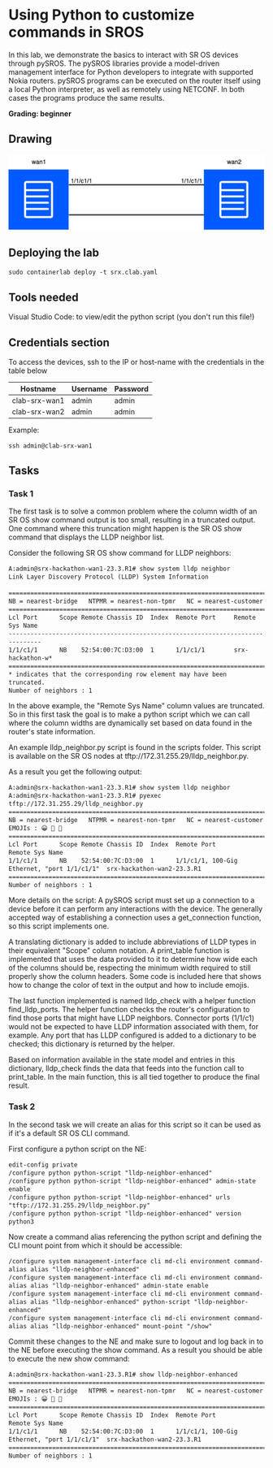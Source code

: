 # Using Python to customize commands in SROS

In this lab, we demonstrate the basics to interact with SR OS devices through pySROS. The pySROS libraries provide a model-driven management interface for Python developers to integrate with supported Nokia routers. pySROS programs can be executed on the router itself using a local Python interpreter, as well as remotely using NETCONF. In both cases the programs produce the same results.

**Grading: beginner**

## Drawing

![SROS command customization lab diagram](./srx-clab.png)

## Deploying the lab

```
sudo containerlab deploy -t srx.clab.yaml
```

## Tools needed  

Visual Studio Code: to view/edit the python script (you don't run this file!)

## Credentials section

To access the devices, ssh to the IP or host-name with the credentials in the table below

| Hostname          | Username | Password |
|-------------------|----------|----------|
| clab-srx-wan1     | admin    | admin    |
| clab-srx-wan2     | admin    | admin    |

Example: 

```
ssh admin@clab-srx-wan1
```

## Tasks

### Task 1

The first task is to solve a common problem where the column width of an SR OS show command output is too small, resulting in a truncated output. One command where this truncation might happen is the SR OS show command that displays the LLDP neighbor list.

Consider the following SR OS show command for LLDP neighbors:

```
A:admin@srx-hackathon-wan1-23.3.R1# show system lldp neighbor
Link Layer Discovery Protocol (LLDP) System Information

===============================================================================
NB = nearest-bridge   NTPMR = nearest-non-tpmr   NC = nearest-customer
===============================================================================
Lcl Port      Scope Remote Chassis ID  Index  Remote Port     Remote Sys Name
-------------------------------------------------------------------------------
1/1/c1/1      NB    52:54:00:7C:D3:00  1      1/1/c1/1        srx-hackathon-w*
===============================================================================
* indicates that the corresponding row element may have been truncated.
Number of neighbors : 1
```

In the above example, the "Remote Sys Name" column values are truncated. So in this first task the goal is to make a python script which we can call where the column widths are dynamically set based on data found in the router's state information.

An example lldp_neighbor.py script is found in the scripts folder. This script is available on the SR OS nodes at tftp://172.31.255.29/lldp_neighbor.py.

As a result you get the following output:

```
A:admin@srx-hackathon-wan1-23.3.R1# show system lldp neighbor
A:admin@srx-hackathon-wan1-23.3.R1# pyexec tftp://172.31.255.29/lldp_neighbor.py
======================================================================================================================
NB = nearest-bridge   NTPMR = nearest-non-tpmr   NC = nearest-customer  EMOJIs : 😀 💩 🤠
======================================================================================================================
Lcl Port      Scope Remote Chassis ID  Index  Remote Port                                  Remote Sys Name
1/1/c1/1      NB    52:54:00:7C:D3:00  1      1/1/c1/1, 100-Gig Ethernet, "port 1/1/c1/1"  srx-hackathon-wan2-23.3.R1
======================================================================================================================
Number of neighbors : 1
```

More details on the script:
A pySROS script must set up a connection to a device before it can perform any interactions with the device. The generally accepted way of establishing a connection uses a get_connection function, so this script implements one.

A translating dictionary is added to include abbreviations of LLDP types in their equivalent "Scope" column notation. A print_table function is implemented that uses the data provided to it to determine how wide each of the columns should be, respecting the minimum width required to still properly show the column headers. Some code is included here that shows how to change the color of text in the output and how to include emojis.

The last function implemented is named lldp_check with a helper function find_lldp_ports. The helper function checks the router's configuration to find those ports that might have LLDP neighbors. Connector ports (1/1/c1) would not be expected to have LLDP information associated with them, for example. Any port that has LLDP configured is added to a dictionary to be checked; this dictionary is returned by the helper.

Based on information available in the state model and entries in this dictionary, lldp_check finds the data that feeds into the function call to print_table. In the main function, this is all tied together to produce the final result.

### Task 2

In the second task we will create an alias for this script so it can be used as if it's a default SR OS CLI command.

First configure a python script on the NE:

```
edit-config private
/configure python python-script "lldp-neighbor-enhanced" 
/configure python python-script "lldp-neighbor-enhanced" admin-state enable
/configure python python-script "lldp-neighbor-enhanced" urls "tftp://172.31.255.29/lldp_neighbor.py"
/configure python python-script "lldp-neighbor-enhanced" version python3
```

Now create a command alias referencing the python script and defining the CLI mount point from which it should be accessible:

```
/configure system management-interface cli md-cli environment command-alias alias "lldp-neighbor-enhanced" 
/configure system management-interface cli md-cli environment command-alias alias "lldp-neighbor-enhanced" admin-state enable
/configure system management-interface cli md-cli environment command-alias alias "lldp-neighbor-enhanced" python-script "lldp-neighbor-enhanced"
/configure system management-interface cli md-cli environment command-alias alias "lldp-neighbor-enhanced" mount-point "/show" 
```

Commit these changes to the NE and make sure to logout and log back in to the NE before executing the show command. As a result you should be able to execute the new show command:

```
A:admin@srx-hackathon-wan1-23.3.R1# show lldp-neighbor-enhanced
======================================================================================================================
NB = nearest-bridge   NTPMR = nearest-non-tpmr   NC = nearest-customer  EMOJIs : 😀 💩 🤠
======================================================================================================================
Lcl Port      Scope Remote Chassis ID  Index  Remote Port                                  Remote Sys Name
1/1/c1/1      NB    52:54:00:7C:D3:00  1      1/1/c1/1, 100-Gig Ethernet, "port 1/1/c1/1"  srx-hackathon-wan2-23.3.R1
======================================================================================================================
Number of neighbors : 1
```
